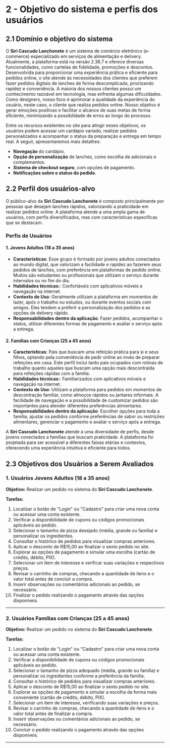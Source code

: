 # 2 - Objetivo do sistema e perfis dos usuários

## 2.1 Domínio e objetivo do sistema

O **Siri Cascudo Lanchonete** é um sistema de comércio eletrônico (e-commerce) especializado em serviços de alimentação e delivery. Atualmente, a plataforma está na versão 2.36.7 e oferece diversas funcionalidades, como cartelas de fidelidade, promoções e descontos. 
Desenvolvida para proporcionar uma experiência prática e eficiente para pedidos online, o site atende às necessidades dos clientes que preferem fazer pedidos digitais de lanches de forma descomplicada, priorizando rapidez e conveniência. A maioria dos nossos clientes possui um conhecimento razoável em tecnologia, mas enfrenta algumas dificuldades.
Como designers, nosso foco é aprimorar a qualidade da experiência do usuário, neste caso, o cliente que realiza pedidos online. Nosso objetivo é gerar emoções positivas e facilitar o alcance de suas metas de forma eficiente, minimizando a possibilidade de erros ao longo do processo.


Entre os recursos existentes no site para atingir esses objetivos, os usuários podem acessar um cardápio variado, realizar pedidos personalizados e acompanhar o status da preparação e entrega em tempo real. A seguir, apresentaremos mais detalhes:                                        

- **Navegação** do cardápio.
- **Opção de personalização** de lanches, como escolha de adicionais e complementos.
- **Sistema de checkout seguro**, com opções de pagamento.
- **Notificações sobre o status do pedido**.

## 2.2 Perfil dos usuários-alvo

O público-alvo da **Siri Cascudo Lanchonete** é composto principalmente por pessoas que desejam lanches rápidos, valorizando a praticidade em realizar pedidos online. A plataforma atende a uma ampla gama de usuários, com perfis diversificados, mas com características específicas que se destacam.

### Perfis de Usuários

#### 1. **Jovens Adultos (18 a 35 anos)**
- **Características**: Esse grupo é formado por jovens adultos conectados ao mundo digital, que valorizam a facilidade e rapidez ao fazerem seus pedidos de lanches, com preferência em plataformas de pedido online. Muitos são estudantes ou profissionais que utilizam o serviço durante intervalos ou no fim do dia.
- **Habilidades técnicas:**: Confortáveis com aplicativos móveis e navegação na internet.
- **Contexto de Uso**: Geralmente utilizam a plataforma em momentos de lazer, após o trabalho ou estudos, ou durante eventos sociais com amigos. Eles tendem a preferir a personalização dos pedidos e as opções de delivery rápido.
- **Responsabilidades dentro da aplicação**: Fazer pedidos, acompanhar o status, utilizar diferentes formas de pagamento e avaliar o serviço após a entrega.

#### 2. **Famílias com Crianças (25 a 45 anos)**
- **Características**: Pais que buscam uma refeição prática para si e seus filhos, optando pela conveniência de pedir online ao invés de preparar refeições em casa. Este perfil inclui tanto pais ocupados com rotinas de trabalho quanto aqueles que buscam uma opção mais descontraída para refeições rápidas com a família.
-  **Habilidades técnicas:**:   Familiarizados com aplicativos móveis e navegação na internet.
- **Contexto de Uso**: Utilizam a plataforma para pedidos em momentos de descontração familiar, como almoços rápidos ou jantares informais. A facilidade de navegação e a possibilidade de customizar pedidos são importantes para atender diferentes preferências alimentares.
- **Responsabilidades dentro da aplicação**: Escolher opções para toda a família, ajustar os pedidos conforme preferências de sabor ou restrições alimentares, gerenciar o pagamento e avaliar o serviço após a entrega.


A **Siri Cascudo Lanchonete** atende a uma diversidade de perfis, desde jovens conectados a famílias que buscam praticidade. A plataforma foi projetada para ser acessível a diferentes faixas etárias e contextos, oferecendo uma experiência intuitiva e eficiente para todos.


## 2.3 Objetivos dos Usuários a Serem Avaliados

### **1. Usuários Jovens Adultos (18 a 35 anos)**

**Objetivo:** Realizar um pedido no sistema do **Siri Cascudo Lanchonete**.

**Tarefas:**

1. Localizar o botão de "Login" ou "Cadastro" para criar uma nova conta ou acessar uma conta existente.
2. Verificar a disponibilidade de cupons ou códigos promocionais aplicáveis ao pedido.
3. Selecionar o tamanho de pizza desejado (média, grande ou família) e personalizar os ingredientes.
4. Consultar o histórico de pedidos para visualizar compras anteriores.
5. Aplicar o desconto de R$15,00 ao finalizar o sexto pedido no site.
6. Explorar as opções de pagamento e simular uma escolha (cartão de crédito, débito, PIX).
7. Selecionar um item de interesse e verificar suas variações e respectivos preços.
8. Revisar o carrinho de compras, checando a quantidade de itens e o valor total antes de concluir a compra.
9. Inserir observações ou comentários adicionais ao pedido, se necessário.
10. Finalizar o pedido realizando o pagamento através das opções disponíveis.

---

### **2. Usuários Famílias com Crianças (25 a 45 anos)**

**Objetivo:** Realizar um pedido no sistema do **Siri Cascudo Lanchonete**.

**Tarefas:**

1. Localizar o botão de "Login" ou "Cadastro" para criar uma nova conta ou acessar uma conta existente.
2. Verificar a disponibilidade de cupons ou códigos promocionais aplicáveis ao pedido.
3. Selecionar o tamanho de pizza adequado (média, grande ou família) e personalizar os ingredientes conforme a preferência da família.
4. Consultar o histórico de pedidos para visualizar compras anteriores.
5. Aplicar o desconto de R$15,00 ao finalizar o sexto pedido no site.
6. Explorar as opções de pagamento e simular a escolha da forma mais conveniente (cartão de crédito, débito, PIX).
7. Selecionar um item de interesse, verificando suas variações e preços.
8. Revisar o carrinho de compras, checando a quantidade de itens e o valor total antes de finalizar a compra.
9. Inserir observações ou comentários adicionais ao pedido, se necessário.
10. Concluir o pedido realizando o pagamento através das opções disponíveis.

------
